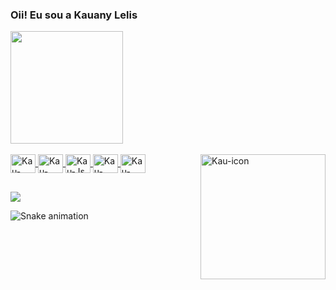 ### Oii! Eu sou a Kauany Lelis

<div>
  <a href="https://beacons.ai/KauLelis">
  <img height="180em" src="https://github-readme-stats.vercel.app/api?username=KauLelis&show_icons=true&theme=dark&include_all_commits=true&count_private=true"/>
</div>
  
<div style="display: inline_block"><br>
  <img align="center" alt="Kau-CSS" height="30" width="40" src="https://cdn.jsdelivr.net/gh/devicons/devicon@latest/icons/css3/css3-plain.svg">  
  <img align="center" alt="Kau-HTML" height="30" width="40" src="https://cdn.jsdelivr.net/gh/devicons/devicon@latest/icons/html5/html5-plain.svg">
  <img align="center" alt="Kau-Js" height="30" width="40" src="https://cdn.jsdelivr.net/gh/devicons/devicon@latest/icons/javascript/javascript-original.svg">
  <img align="center" alt="Kau-Java" height="30" width="40" src="https://cdn.jsdelivr.net/gh/devicons/devicon@latest/icons/java/java-plain.svg">
  <img align="center" alt="Kau-Docker" height="30" width="40" src="https://cdn.jsdelivr.net/gh/devicons/devicon@latest/icons/docker/docker-plain.svg">
  <img align="right" alt="Kau-icon" heigth="250" width="200" src="https://cdn.discordapp.com/attachments/806574611084345355/1217674335364583464/download20240304002055.png?ex=6604e298&is=65f26d98&hm=b2e2da3c1ac5f21ccc5882c4bb05f1afe8a18865d20e03d0c8ff147919bf0b6e&">
</div>
  
##
  
<div>
  <a href="https://instagram.com/kaukdd"><img src="https://img.shields.io/badge/Instagram-E4405F?style=for-the-badge&logo=instagram&logoColor=white"></a>
</div>

![Snake animation](https://github.com/KauLelis/KauLelis/blob/output/github-contribution-grid-snake.svg)
